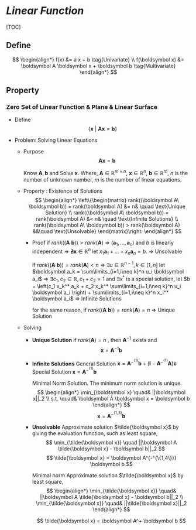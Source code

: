 # $Linear\ Function$  

[TOC]

## Define

$$
\begin{align*}
  f(x) &= a x + b \tag{Univariate}  \\
  f(\boldsymbol x) &= \boldsymbol A \boldsymbol x + \boldsymbol b  \tag{Multivariate}
\end{align*}
$$

## Property

### Zero Set of Linear Function & Plane & Linear Surface 

- Define
  $$
  \{\boldsymbol x \ |\ \boldsymbol A \boldsymbol x = \boldsymbol b \}
  $$

- Problem: Solving Linear Equations 
  - Purpose
    $$
    \boldsymbol A \boldsymbol x = \boldsymbol b
    $$

    Know $\boldsymbol A, \boldsymbol b$ and Solve $\boldsymbol x$. Where, $\boldsymbol A \in \mathbb R^{m \times n}$, $\boldsymbol x \in \mathbb R^{n}$, $\boldsymbol b \in \mathbb R^m$, $n$ is the number of unknown number, $m$ is the number of linear equations.

  - Property : Existence of Solutions  
    $$
    \begin{align*}
      \left\{\begin{matrix}
        rank((\boldsymbol A\ \boldsymbol b)) = rank(\boldsymbol A) &= n& \quad \text{Unique Solution}  \\
        rank((\boldsymbol A\ \boldsymbol b)) = rank(\boldsymbol A) &< n& \quad \text{Infinite Solutions}  \\
        rank((\boldsymbol A\ \boldsymbol b)) > rank(\boldsymbol A) &&\quad \text{Unsolvable}
      \end{matrix}\right.
    \end{align*}
    $$

    - Proof 
      if $rank((\boldsymbol A\ \boldsymbol b)) > rank(\boldsymbol A)$ 
      $\Rightarrow$ $(\boldsymbol a_1,...,\boldsymbol a_n)$ and $b$ is linearly independent 
      $\Rightarrow$ $\nexists \boldsymbol x \in \mathbb R^{n}$ let $x_1 \boldsymbol a_1 + ... + x_n \boldsymbol a_n = b$. 
      $\Rightarrow$ Unsolvable

      if $rank((\boldsymbol A\ \boldsymbol b)) = rank(\boldsymbol A) < n$ 
      $\Rightarrow$ $\exists u \in \mathbb R^{n-1}, k \in [1, n]$ let $\boldsymbol a_k = \sum\limits_{i=1,i\neq k}^n u_i \boldsymbol a_i$ 
      $\Rightarrow$ $\exists c_1, c_2 \in \mathbb R, c_1 + c_2 = 1$ and $\exists x^*$ is a special solution, let $b = \left(c_1 x_k^* a_k + c_2 x_k^* \sum\limits_{i=1,i\neq k}^n u_i \boldsymbol a_i \right) + \sum\limits_{i=1,i\neq k}^n x_i^* \boldsymbol a_i$ 
      $\Rightarrow$ Infinite Solutions

      for the same reason, if $rank((\boldsymbol A\ \boldsymbol b)) = rank(\boldsymbol A) = n$ 
      $\Rightarrow$ Unique Solution

  - Solving  
    - **Unique Solution**
      if $rank(\boldsymbol A) = n$ , then $\boldsymbol A^{-1}$ exists and
      $$
      \boldsymbol x = \boldsymbol A^{-1} \boldsymbol b
      $$
      
    - **Infinite Solutions**
      General Solution $\boldsymbol x = \boldsymbol A^{-^{\{1\}}} \boldsymbol b + (\boldsymbol I - \boldsymbol A^{-^{\{1\}}} \boldsymbol A) \boldsymbol c$ 
      Special Solution $\boldsymbol x = \boldsymbol A^{-^{\{1\}}} \boldsymbol b$  

      Minimal Norm Solution. The minimum norm solution is unique.
      $$
      \begin{align*}
        \min_{\boldsymbol x} \quad& ||\boldsymbol x||_2  \\
        s.t. \quad& \boldsymbol A \boldsymbol x = \boldsymbol b
      \end{align*}
      $$
      $$
      \boldsymbol x = \boldsymbol A^{-^{\{1,3\}}} \boldsymbol b
      $$
      
    - **Unsolvable**
      Approximate solution $\tilde{\boldsymbol x}$ by giving the evaluation function, such as least square,
      $$
      \min_{\tilde{\boldsymbol x}} \quad ||\boldsymbol A \tilde{\boldsymbol x} - \boldsymbol b||_2
      $$
      $$
      \tilde{\boldsymbol x} = \boldsymbol A^{-^{\{1,4\}}} \boldsymbol b
      $$

      Minimal norm Approximate solution $\tilde{\boldsymbol x}$ by least square,
      $$
      \begin{align*}
        \min_{\tilde{\boldsymbol x}} \quad& ||\boldsymbol A \tilde{\boldsymbol x} - \boldsymbol b||_2  \\
        \min_{\tilde{\boldsymbol x}} \quad& ||\tilde{\boldsymbol x}||_2
      \end{align*}
      $$
      
      $$
      \tilde{\boldsymbol x} = \boldsymbol A^+ \boldsymbol b
      $$
